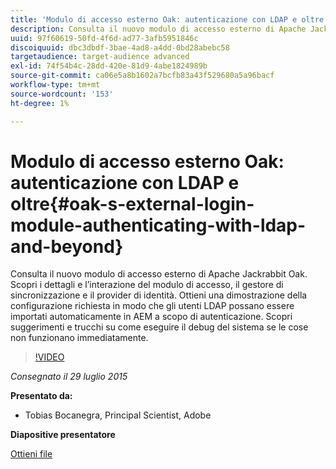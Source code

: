 ```yaml
---
title: 'Modulo di accesso esterno Oak: autenticazione con LDAP e oltre'
description: Consulta il nuovo modulo di accesso esterno di Apache Jackrabbit Oak. Scopri i dettagli e l’interazione del modulo di accesso, il gestore di sincronizzazione e il provider di identità. Ottieni una dimostrazione della configurazione richiesta in modo che gli utenti LDAP possano essere importati automaticamente in AEM a scopo di autenticazione. Scopri suggerimenti e trucchi su come eseguire il debug del sistema se le cose non funzionano immediatamente.
uuid: 97f60619-50fd-4f6d-ad77-3afb5951846c
discoiquuid: dbc3dbdf-3bae-4ad8-a4dd-0bd28abebc58
targetaudience: target-audience advanced
exl-id: 74f54b4c-28dd-420e-81d9-4abe1824989b
source-git-commit: ca06e5a8b1602a7bcfb83a43f529680a5a96bacf
workflow-type: tm+mt
source-wordcount: '153'
ht-degree: 1%

---
```


# Modulo di accesso esterno Oak: autenticazione con LDAP e oltre{#oak-s-external-login-module-authenticating-with-ldap-and-beyond}

Consulta il nuovo modulo di accesso esterno di Apache Jackrabbit Oak. Scopri i dettagli e l’interazione del modulo di accesso, il gestore di sincronizzazione e il provider di identità. Ottieni una dimostrazione della configurazione richiesta in modo che gli utenti LDAP possano essere importati automaticamente in AEM a scopo di autenticazione. Scopri suggerimenti e trucchi su come eseguire il debug del sistema se le cose non funzionano immediatamente.

>[!VIDEO](https://video.tv.adobe.com/v/19382/?quality=9)

*Consegnato il 29 luglio 2015*

**Presentato da:**

* Tobias Bocanegra, Principal Scientist, Adobe

**Diapositive presentatore**

[Ottieni file](assets/oak-ldap-cqgems.pdf)
<!--
[Get back to the Overview](https://helpx.adobe.com/experience-manager/kt/eseminars/gems/aem-index.html)
-->
